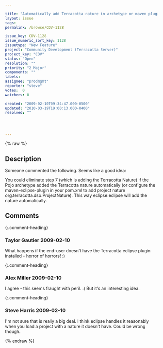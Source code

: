 ```yaml
---

title: "Automatically add Terracotta nature in archetype or maven plugin"
layout: issue
tags: 
permalink: /browse/CDV-1128

issue_key: CDV-1128
issue_numeric_sort_key: 1128
issuetype: "New Feature"
project: "Community Development (Terracotta Server)"
project_key: "CDV"
status: "Open"
resolution: ""
priority: "2 Major"
components: ""
labels: 
assignee: "prodmgmt"
reporter: "steve"
votes:  0
watchers: 0

created: "2009-02-10T09:34:47.000-0500"
updated: "2010-03-19T19:00:13.000-0400"
resolved: ""




---
```


{% raw %}

## Description

<div markdown="1" class="description">

Someone commented the following. Seems like a good idea:

You could eliminate step 7 (which is adding the Terracotta Nature)  if the Pojo archetype added the Terracotta nature automatically (or configure the maven-eclipse-plugin in your pom.xml to add project nature org.terracotta.dso.ProjectNature). This way eclipse:eclipse will add the nature automatically.


</div>

## Comments


{:.comment-heading}
### **Taylor Gautier** <span class="date">2009-02-10</span>

<div markdown="1" class="comment">

What happens if the end-user doesn't have the Terracotta eclipse plugin installed - horror of horrors! :)

</div>


{:.comment-heading}
### **Alex Miller** <span class="date">2009-02-10</span>

<div markdown="1" class="comment">

I agree - this seems fraught with peril. :)  But it's an interesting idea.

</div>


{:.comment-heading}
### **Steve Harris** <span class="date">2009-02-10</span>

<div markdown="1" class="comment">

I'm not sure that is really a big deal. I think eclipse handles it reasonably when you load a project with a nature it doesn't have. Could be wrong though.

</div>



{% endraw %}
